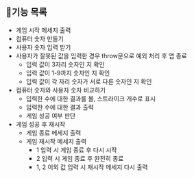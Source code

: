 ## 📄기능 목록

- 게임 시작 메세지 출력
- 컴퓨터 숫자 만들기
- 사용자 숫자 입력 받기
- 사용자가 잘못된 값을 입력한 경우 throw문으로 예외 처리 후 앱 종료
  - 입력 값이 3자리 숫자인 지 확인
  - 입력 값이 1-9까지 숫자인 지 확인
  - 입력 값이 각 자리 숫자가 서로 다른 숫자인 지 확인
- 컴퓨터 숫자와 사용자 숫자 비교하기
  - 입력한 수에 대한 결과를 볼, 스트라이크 개수로 표시
  - 입력한 수에 대한 결과 출력
  - 게임 성공 여부 판단
- 게임 성공 후 재시작
  - 게임 종료 메세지 출력
  - 게임 재시작 메세지 출력
    - 1 입력 시 게임 종료 후 다시 시작
    - 2 입력 시 게임 종료 후 완전히 종료
    - 1, 2 이외 값 입력 시 재시작 메세지 다시 출력
